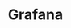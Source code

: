 ---
title: Grafana
description: Grafana Integrations in Harness IDP.
sidebar_label: Integration Overview
sidebar_position: 1
---